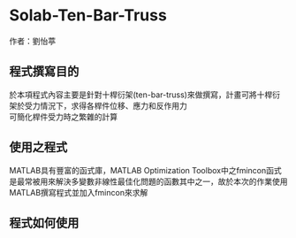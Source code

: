# Solab-Ten-Bar-Truss

作者：劉怡葶
## 程式撰寫目的
於本項程式內容主要是針對十桿衍架(ten-bar-truss)來做撰寫，計畫可將十桿衍架於受力情況下，求得各桿件位移、應力和反作用力\
可簡化桿件受力時之繁雜的計算

## 使用之程式
MATLAB具有豐富的函式庫，MATLAB Optimization Toolbox中之fmincon函式是最常被用來解決多變數非線性最佳化問題的函數其中之一，故於本次的作業使用MATLAB撰寫程式並加入fmincon來求解

## 程式如何使用

